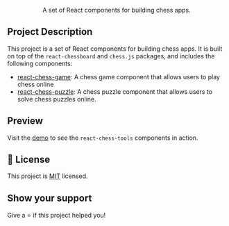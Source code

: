 <div align="center">
  <p>

  </p>
    A set of React components for building chess apps.
</div>

## Project Description

This project is a set of React components for building chess apps. It is built on top of the `react-chessboard` and `chess.js` packages, and includes the following components:

- [react-chess-game](packages/react-chess-game/README.MD): A chess game component that allows users to play chess online
- [react-chess-puzzle](packages/react-chess-puzzle/README.MD): A chess puzzle component that allows users to solve chess puzzles online.

## Preview

Visit the [demo](https://react-chess-tools.vercel.app/) to see the `react-chess-tools` components in action.

## 📝 License

This project is [MIT](https://opensource.org/licenses/MIT) licensed.

## Show your support

Give a ⭐️ if this project helped you!
